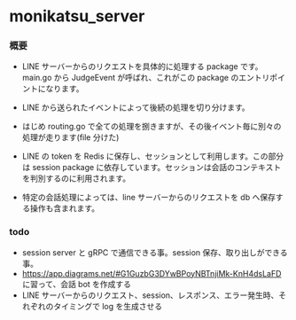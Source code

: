 # monikatsu_server

### 概要

- LINE サーバーからのリクエストを具体的に処理する package です。main.go から JudgeEvent が呼ばれ、これがこの package のエントリポイントになります。
- LINE から送られたイベントによって後続の処理を切り分けます。

- はじめ routing.go で全ての処理を捌きますが、その後イベント毎に別々の処理が走ります(file 分けた)

- LINE の token を Redis に保存し、セッションとして利用します。この部分は session package に依存しています。セッションは会話のコンテキストを判別するのに利用されます。

- 特定の会話処理によっては、line サーバーからのリクエストを db へ保存する操作も含まれます。

### todo

- session server と gRPC で通信できる事。session 保存、取り出しができる事。
- https://app.diagrams.net/#G1GuzbG3DYwBPoyNBTnjiMk-KnH4dsLaFD に習って、会話 bot を作成する
- LINE サーバーからのリクエスト、session、レスポンス、エラー発生時、それぞれのタイミングで log を生成させる
